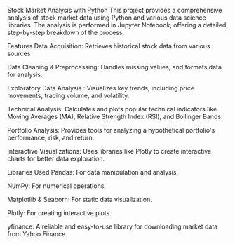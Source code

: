 Stock Market Analysis with Python
This project provides a comprehensive analysis of stock market data using Python and various data science libraries. The analysis is performed in Jupyter Notebook, offering a detailed, step-by-step breakdown of the process.

Features
Data Acquisition: Retrieves historical stock data from various sources 

Data Cleaning & Preprocessing: Handles missing values, and formats data for analysis.

Exploratory Data Analysis : Visualizes key trends, including price movements, trading volume, and volatility.

Technical Analysis: Calculates and plots popular technical indicators like Moving Averages (MA), Relative Strength Index (RSI), and Bollinger Bands.

Portfolio Analysis: Provides tools for analyzing a hypothetical portfolio's performance, risk, and return.

Interactive Visualizations: Uses libraries like Plotly to create interactive charts for better data exploration.

Libraries Used
Pandas: For data manipulation and analysis.

NumPy: For numerical operations.

Matplotlib & Seaborn: For static data visualization.

Plotly: For creating interactive plots.

yfinance: A reliable and easy-to-use library for downloading market data from Yahoo Finance.

